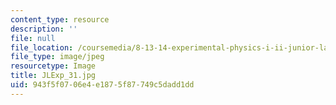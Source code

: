 ```yaml
---
content_type: resource
description: ''
file: null
file_location: /coursemedia/8-13-14-experimental-physics-i-ii-junior-lab-fall-2016-spring-2017/943f5f0706e4e1875f87749c5dadd1dd_JLExp_31.jpg
file_type: image/jpeg
resourcetype: Image
title: JLExp_31.jpg
uid: 943f5f07-06e4-e187-5f87-749c5dadd1dd
---
```

